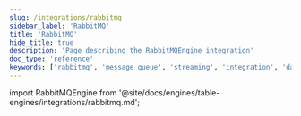 ```yaml
---
slug: /integrations/rabbitmq
sidebar_label: 'RabbitMQ'
title: 'RabbitMQ'
hide_title: true
description: 'Page describing the RabbitMQEngine integration'
doc_type: 'reference'
keywords: ['rabbitmq', 'message queue', 'streaming', 'integration', 'data ingestion']
---
```


import RabbitMQEngine from '@site/docs/engines/table-engines/integrations/rabbitmq.md';

<RabbitMQEngine/>
